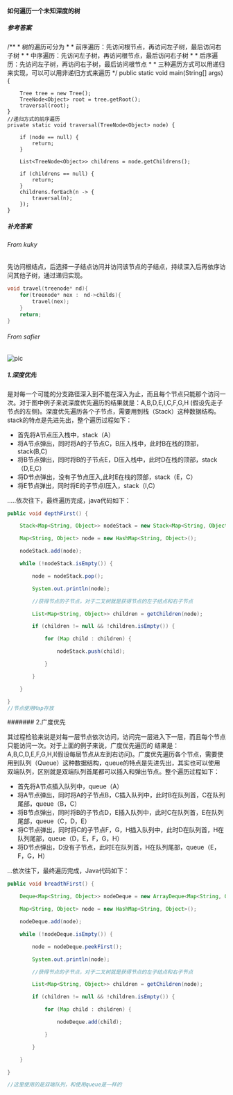 #### 如何遍历一个未知深度的树

##### 参考答案

/**
	 * 树的遍历可分为
	 * 
	 * 前序遍历：先访问根节点，再访问左子树，最后访问右子树
	 * 
	 * 中序遍历：先访问左子树，再访问根节点，最后访问右子树
	 * 
	 * 后序遍历：先访问左子树，再访问右子树，最后访问根节点
	 * 
	 * 三种遍历方式可以用递归来实现，可以可以用非递归方式来遍历
	 */
public static void main(String[] args) {
		
		Tree tree = new Tree();
		TreeNode<Object> root = tree.getRoot();
		traversal(root);
	}
	//递归方式的前序遍历
	private static void traversal(TreeNode<Object> node) {

		if (node == null) {
			return;
		}

		List<TreeNode<Object>> childrens = node.getChildrens();

		if (childrens == null) {
			return;
		}
		childrens.forEach(n -> {
			traversal(n);
		});
	}


##### 补充答案

###### From kuky

先访问根结点，后选择一子结点访问并访问该节点的子结点，持续深入后再依序访问其他子树，通过递归实现。

```c
void travel(treenode* nd){
    for(treenode* nex :　nd->childs){
        travel(nex);   
    }
    return;
}
```



###### From safier

![pic](<https://user-images.githubusercontent.com/20643294/56728918-85d33200-6786-11e9-86cf-f835c41d98af.png>)

##### 1.深度优先

是对每一个可能的分支路径深入到不能在深入为止，而且每个节点只能那个访问一次。对于图中例子来说深度优先遍历的结果就是：A,B,D,E,I,C,F,G,H (假设先走子节点的左侧)。深度优先遍历各个子节点，需要用到栈（Stack）这种数据结构。stack的特点是先进先出，整个遍历过程如下：

- 首先将A节点压入栈中，stack（A）
- 将A节点弹出，同时将A的子节点C，B压入栈中，此时B在栈的顶部，stack(B,C)
- 将B节点弹出，同时将B的子节点E，D压入栈中，此时D在栈的顶部，stack（D,E,C）
- 将D节点弹出，没有子节点压入,此时E在栈的顶部，stack（E，C）
- 将E节点弹出，同时将E的子节点I压入，stack（I,C）

.....依次往下，最终遍历完成，java代码如下：

```java
public void depthFirst() {

    Stack<Map<String, Object>> nodeStack = new Stack<Map<String, Object>>();

    Map<String, Object> node = new HashMap<String, Object>();

    nodeStack.add(node);

    while (!nodeStack.isEmpty()) {

        node = nodeStack.pop();

        System.out.println(node);

        //获得节点的子节点，对于二叉树就是获得节点的左子结点和右子节点

        List<Map<String, Object>> children = getChildren(node);

        if (children != null && !children.isEmpty()) {

            for (Map child : children) {

                nodeStack.push(child);

            }

        }

    }

}
//节点使用Map存放
```

####### 2.广度优先

其过程检验来说是对每一层节点依次访问，访问完一层进入下一层，而且每个节点只能访问一次。对于上面的例子来说，广度优先遍历的 结果是：A,B,C,D,E,F,G,H,I(假设每层节点从左到右访问)。广度优先遍历各个节点，需要使用到队列（Queue）这种数据结构，queue的特点是先进先出，其实也可以使用双端队列，区别就是双端队列首尾都可以插入和弹出节点。整个遍历过程如下：

- 首先将A节点插入队列中，queue（A）
- 将A节点弹出，同时将A的子节点B，C插入队列中，此时B在队列首，C在队列尾部，queue（B，C）
- 将B节点弹出，同时将B的子节点D，E插入队列中，此时C在队列首，E在队列尾部，queue（C，D，E）
- 将C节点弹出，同时将C的子节点F，G，H插入队列中，此时D在队列首，H在队列尾部，queue（D，E，F，G，H）
- 将D节点弹出，D没有子节点，此时E在队列首，H在队列尾部，queue（E，F，G，H）

...依次往下，最终遍历完成，Java代码如下：

```java
public void breadthFirst() {

    Deque<Map<String, Object>> nodeDeque = new ArrayDeque<Map<String, Object>>();

    Map<String, Object> node = new HashMap<String, Object>();

    nodeDeque.add(node);

    while (!nodeDeque.isEmpty()) {

        node = nodeDeque.peekFirst();

        System.out.println(node);

        //获得节点的子节点，对于二叉树就是获得节点的左子结点和右子节点

        List<Map<String, Object>> children = getChildren(node);

        if (children != null && !children.isEmpty()) {

            for (Map child : children) {

                nodeDeque.add(child);

            }

        }

    }

}

//这里使用的是双端队列，和使用queue是一样的
```

